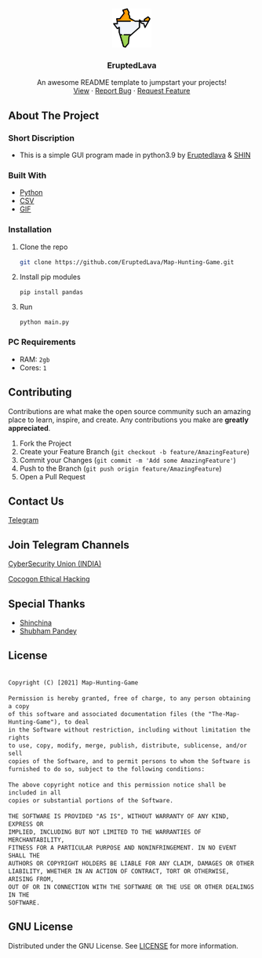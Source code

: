 <!-- PROJECT LOGO -->
<br />
<p align="center">
  <a href="https://github.com/EruptedLava/<NAME>">
    <img src="images/logo.png" alt="Logo" width="80" height="80">
  </a>

  <h3 align="center">EruptedLava</h3>

  <p align="center">
    An awesome README template to jumpstart your projects!
    <br />
    <a href="https://github.com/EruptedLava/Map-Hunting-Game/">View</a>
    ·
    <a href="https://github.com/EruptedLava/Map-Hunting-Game/issues">Report Bug</a>
    ·
    <a href="https://github.com/EruptedLava/Map-Hunting-Game/issues">Request Feature</a>
  </p>
</p>


<!-- ABOUT THE PROJECT -->
## About The Project

### Short Discription
- This is a simple GUI program made in python3.9 by [Eruptedlava](https://t.me/Eruptedlava) & [SHIN](https://t.me/ShinChina)

### Built With
* [Python](https://www.python.org/)
* [CSV](https://en.wikipedia.org/wiki/Comma-separated_values)
* [GIF](https://en.wikipedia.org/wiki/GIF)



### Installation

1. Clone the repo
   ```sh
   git clone https://github.com/EruptedLava/Map-Hunting-Game.git
   ```
3. Install pip modules
   ```PY
   pip install pandas
   ```
4. Run
   ```PY
   python main.py
   ```
 ### PC Requirements
- RAM: `2gb`
- Cores: `1`


<!-- CONTRIBUTING -->
## Contributing
Contributions are what make the open source community such an amazing place to learn, inspire, and create. Any contributions you make are **greatly appreciated**.

1. Fork the Project
2. Create your Feature Branch (`git checkout -b feature/AmazingFeature`)
3. Commit your Changes (`git commit -m 'Add some AmazingFeature'`)
4. Push to the Branch (`git push origin feature/AmazingFeature`)
5. Open a Pull Request

<!-- CONTACT -->
## Contact Us
[Telegram](https://t.me/Eruptedlava)

## Join Telegram Channels

[CyberSecurity Union (INDIA)](https://t.me/Pegasus_Spyware7)

[Cocogon Ethical Hacking](https://t.me/cocogontalkwithmember)

<!-- Special Thanks -->
## Special Thanks
* [Shinchina](https://t.me/shinchina)
* [Shubham Pandey](https://t.me/cocogonromeo)

## License
``` MIT License

Copyright (C) [2021] Map-Hunting-Game

Permission is hereby granted, free of charge, to any person obtaining a copy
of this software and associated documentation files (the "The-Map-Hunting-Game"), to deal
in the Software without restriction, including without limitation the rights
to use, copy, modify, merge, publish, distribute, sublicense, and/or sell
copies of the Software, and to permit persons to whom the Software is
furnished to do so, subject to the following conditions:

The above copyright notice and this permission notice shall be included in all
copies or substantial portions of the Software.

THE SOFTWARE IS PROVIDED "AS IS", WITHOUT WARRANTY OF ANY KIND, EXPRESS OR
IMPLIED, INCLUDING BUT NOT LIMITED TO THE WARRANTIES OF MERCHANTABILITY,
FITNESS FOR A PARTICULAR PURPOSE AND NONINFRINGEMENT. IN NO EVENT SHALL THE
AUTHORS OR COPYRIGHT HOLDERS BE LIABLE FOR ANY CLAIM, DAMAGES OR OTHER
LIABILITY, WHETHER IN AN ACTION OF CONTRACT, TORT OR OTHERWISE, ARISING FROM,
OUT OF OR IN CONNECTION WITH THE SOFTWARE OR THE USE OR OTHER DEALINGS IN THE
SOFTWARE.
```

<!-- LICENSE -->
## GNU License
Distributed under the GNU License. See [LICENSE](https://github.com/EruptedLava/Map-Hunting-Game/blob/main/LICENSE) for more information.
